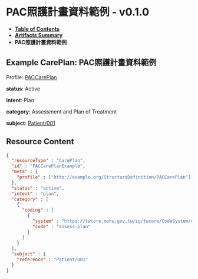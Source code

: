 # PAC照護計畫資料範例 - v0.1.0

* [**Table of Contents**](toc.md)
* [**Artifacts Summary**](artifacts.md)
* **PAC照護計畫資料範例**

## Example CarePlan: PAC照護計畫資料範例

Profile: [PACCarePlan](StructureDefinition-PACCarePlan.md)

**status**: Active

**intent**: Plan

**category**: Assessment and Plan of Treatment

**subject**: [Patient/001](Patient/001)



## Resource Content

```json
{
  "resourceType" : "CarePlan",
  "id" : "PACCarePlanExample",
  "meta" : {
    "profile" : ["http://example.org/StructureDefinition/PACCarePlan"]
  },
  "status" : "active",
  "intent" : "plan",
  "category" : [
    {
      "coding" : [
        {
          "system" : "https://twcore.mohw.gov.tw/ig/twcore/CodeSystem/careplan-category-tw",
          "code" : "assess-plan"
        }
      ]
    }
  ],
  "subject" : {
    "reference" : "Patient/001"
  }
}

```
